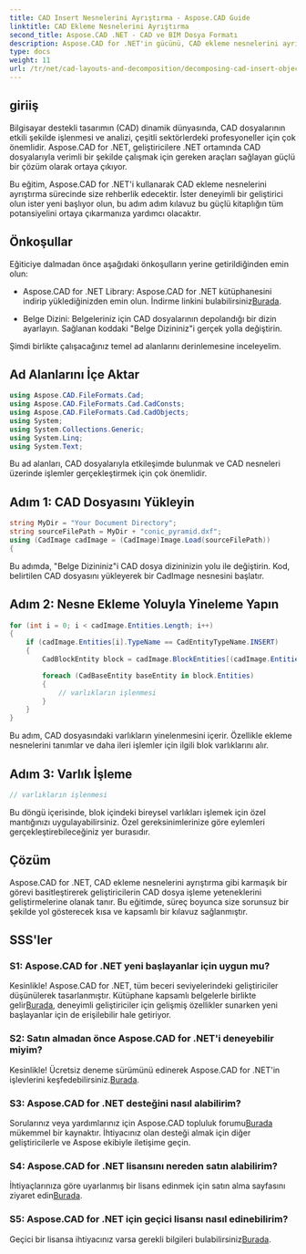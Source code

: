```yaml
---
title: CAD Insert Nesnelerini Ayrıştırma - Aspose.CAD Guide
linktitle: CAD Ekleme Nesnelerini Ayrıştırma
second_title: Aspose.CAD .NET - CAD ve BIM Dosya Formatı
description: Aspose.CAD for .NET'in gücünü, CAD ekleme nesnelerini ayrıştırmaya yönelik adım adım kılavuzumuzla keşfedin.
type: docs
weight: 11
url: /tr/net/cad-layouts-and-decomposition/decomposing-cad-insert-objects/
---
```

## giriiş

Bilgisayar destekli tasarımın (CAD) dinamik dünyasında, CAD dosyalarının etkili şekilde işlenmesi ve analizi, çeşitli sektörlerdeki profesyoneller için çok önemlidir. Aspose.CAD for .NET, geliştiricilere .NET ortamında CAD dosyalarıyla verimli bir şekilde çalışmak için gereken araçları sağlayan güçlü bir çözüm olarak ortaya çıkıyor.

Bu eğitim, Aspose.CAD for .NET'i kullanarak CAD ekleme nesnelerini ayrıştırma sürecinde size rehberlik edecektir. İster deneyimli bir geliştirici olun ister yeni başlıyor olun, bu adım adım kılavuz bu güçlü kitaplığın tüm potansiyelini ortaya çıkarmanıza yardımcı olacaktır.

## Önkoşullar

Eğiticiye dalmadan önce aşağıdaki önkoşulların yerine getirildiğinden emin olun:

-  Aspose.CAD for .NET Library: Aspose.CAD for .NET kütüphanesini indirip yüklediğinizden emin olun. İndirme linkini bulabilirsiniz[Burada](https://releases.aspose.com/cad/net/).

- Belge Dizini: Belgeleriniz için CAD dosyalarının depolandığı bir dizin ayarlayın. Sağlanan koddaki "Belge Dizininiz"i gerçek yolla değiştirin.

Şimdi birlikte çalışacağınız temel ad alanlarını derinlemesine inceleyelim.

## Ad Alanlarını İçe Aktar

```csharp
using Aspose.CAD.FileFormats.Cad;
using Aspose.CAD.FileFormats.Cad.CadConsts;
using Aspose.CAD.FileFormats.Cad.CadObjects;
using System;
using System.Collections.Generic;
using System.Linq;
using System.Text;
```

Bu ad alanları, CAD dosyalarıyla etkileşimde bulunmak ve CAD nesneleri üzerinde işlemler gerçekleştirmek için çok önemlidir.

## Adım 1: CAD Dosyasını Yükleyin

```csharp
string MyDir = "Your Document Directory";
string sourceFilePath = MyDir + "conic_pyramid.dxf";
using (CadImage cadImage = (CadImage)Image.Load(sourceFilePath))
{
```

Bu adımda, "Belge Dizininiz"i CAD dosya dizininizin yolu ile değiştirin. Kod, belirtilen CAD dosyasını yükleyerek bir CadImage nesnesini başlatır.

## Adım 2: Nesne Ekleme Yoluyla Yineleme Yapın

```csharp
for (int i = 0; i < cadImage.Entities.Length; i++)
{
    if (cadImage.Entities[i].TypeName == CadEntityTypeName.INSERT)
    {
        CadBlockEntity block = cadImage.BlockEntities[(cadImage.Entities[i] as CadInsertObject).Name];

        foreach (CadBaseEntity baseEntity in block.Entities)
        {
            // varlıkların işlenmesi
        }
    }
}
```

Bu adım, CAD dosyasındaki varlıkların yinelenmesini içerir. Özellikle ekleme nesnelerini tanımlar ve daha ileri işlemler için ilgili blok varlıklarını alır.

## Adım 3: Varlık İşleme

```csharp
// varlıkların işlenmesi
```

Bu döngü içerisinde, blok içindeki bireysel varlıkları işlemek için özel mantığınızı uygulayabilirsiniz. Özel gereksinimlerinize göre eylemleri gerçekleştirebileceğiniz yer burasıdır.

## Çözüm

Aspose.CAD for .NET, CAD ekleme nesnelerini ayrıştırma gibi karmaşık bir görevi basitleştirerek geliştiricilerin CAD dosya işleme yeteneklerini geliştirmelerine olanak tanır. Bu eğitimde, süreç boyunca size sorunsuz bir şekilde yol gösterecek kısa ve kapsamlı bir kılavuz sağlanmıştır.

## SSS'ler

### S1: Aspose.CAD for .NET yeni başlayanlar için uygun mu?

 Kesinlikle! Aspose.CAD for .NET, tüm beceri seviyelerindeki geliştiriciler düşünülerek tasarlanmıştır. Kütüphane kapsamlı belgelerle birlikte gelir[Burada](https://reference.aspose.com/cad/net/), deneyimli geliştiriciler için gelişmiş özellikler sunarken yeni başlayanlar için de erişilebilir hale getiriyor.

### S2: Satın almadan önce Aspose.CAD for .NET'i deneyebilir miyim?

 Kesinlikle! Ücretsiz deneme sürümünü edinerek Aspose.CAD for .NET'in işlevlerini keşfedebilirsiniz.[Burada](https://releases.aspose.com/).

### S3: Aspose.CAD for .NET desteğini nasıl alabilirim?

 Sorularınız veya yardımlarınız için Aspose.CAD topluluk forumu[Burada](https://forum.aspose.com/c/cad/19) mükemmel bir kaynaktır. İhtiyacınız olan desteği almak için diğer geliştiricilerle ve Aspose ekibiyle iletişime geçin.

### S4: Aspose.CAD for .NET lisansını nereden satın alabilirim?

İhtiyaçlarınıza göre uyarlanmış bir lisans edinmek için satın alma sayfasını ziyaret edin[Burada](https://purchase.aspose.com/buy).

### S5: Aspose.CAD for .NET için geçici lisansı nasıl edinebilirim?

 Geçici bir lisansa ihtiyacınız varsa gerekli bilgileri bulabilirsiniz[Burada](https://purchase.aspose.com/temporary-license/).